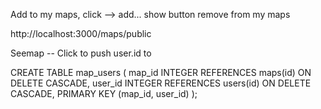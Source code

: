 
Add to my maps, click --> add... show button remove from my maps

http://localhost:3000/maps/public


Seemap -- Click to push user.id to

CREATE TABLE map_users (
  map_id INTEGER REFERENCES maps(id) ON DELETE CASCADE,
  user_id INTEGER REFERENCES users(id) ON DELETE CASCADE,
  PRIMARY KEY (map_id, user_id)
);


